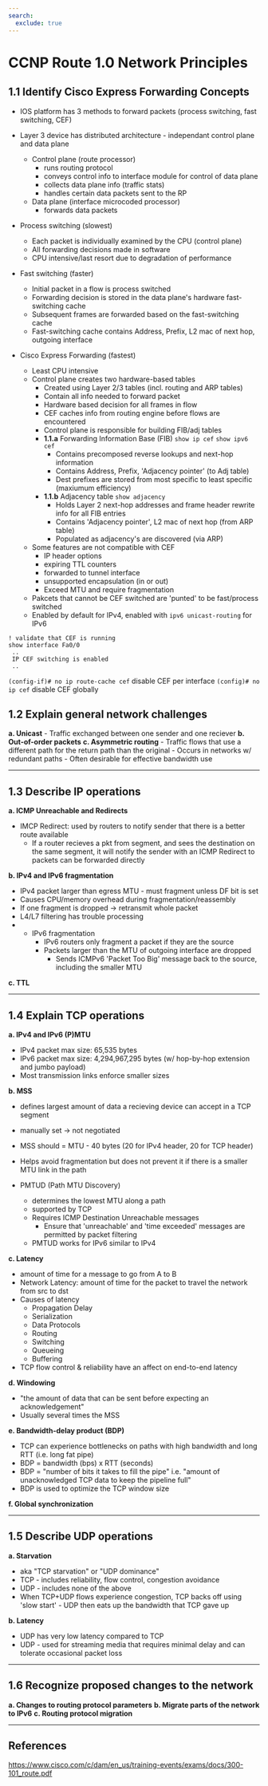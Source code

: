 ```yaml
---
search:
  exclude: true
---
```


# CCNP Route 1.0 Network Principles

## 1.1 Identify Cisco Express Forwarding Concepts
- IOS platform has 3 methods to forward packets (process switching, fast switching, CEF)
- Layer 3 device has distributed architecture - independant control plane and data plane
    - Control plane (route processor)
        - runs routing protocol
        - conveys control info to interface module for control of data plane
        - collects data plane info (traffic stats)
        - handles certain data packets sent to the RP
    - Data plane (interface microcoded processor)
        - forwards data packets

- Process switching (slowest)
    - Each packet is individually examined by the CPU (control plane)
    - All forwarding decisions made in software
    - CPU intensive/last resort due to degradation of performance
- Fast switching (faster)
    - Initial packet in a flow is process switched
    - Forwarding decision is stored in the data plane's hardware fast-switching cache
    - Subsequent frames are forwarded based on the fast-switching cache
    - Fast-switching cache contains Address, Prefix, L2 mac of next hop, outgoing interface
- Cisco Express Forwarding (fastest)
    - Least CPU intensive
    - Control plane creates two hardware-based tables
        - Created using Layer 2/3 tables (incl. routing and ARP tables)
        - Contain all info needed to forward packet
        - Hardware based decision for all frames in flow
        - CEF caches info from routing engine before flows are encountered
        - Control plane is responsible for building FIB/adj tables
        - **1.1.a** Forwarding Information Base (FIB) `show ip cef` `show ipv6 cef`
            - Contains precomposed reverse lookups and next-hop information
            - Contains Address, Prefix, 'Adjacency pointer' (to Adj table)
            - Dest prefixes are stored from most specific to least specific (maxiumum efficiency)
        - **1.1.b** Adjacency table `show adjacency`
            - Holds Layer 2 next-hop addresses and frame header rewrite info for all FIB entries
            - Contains 'Adjacency pointer', L2 mac of next hop (from ARP table)
            - Populated as adjacency's are discovered (via ARP)
    - Some features are not compatible with CEF
        - IP header options
        - expiring TTL counters
        - forwarded to tunnel interface
        - unsupported encapsulation (in or out)
        - Exceed MTU and require fragmentation
    - Pakcets that cannot be CEF switched are 'punted' to be fast/process switched
    - Enabled by default for IPv4, enabled with `ipv6 unicast-routing` for IPv6

```
! validate that CEF is running
show interface Fa0/0
 ..
 IP CEF switching is enabled
 ..
```
`(config-if)# no ip route-cache cef` disable CEF per interface
`(config)# no ip cef` disable CEF globally

## 1.2 Explain general network challenges
**a. Unicast**
    - Traffic exchanged between one sender and one reciever
**b. Out-of-order packets**
**c. Asymmetric routing**
    - Traffic flows that use a different path for the return path than the original
    - Occurs in networks w/ redundant paths
    - Often desirable for effective bandwidth use

<hr>

## 1.3 Describe IP operations
**a. ICMP Unreachable and Redirects**
- IMCP Redirect: used by routers to notify sender that there is a better route available
    - If a router recieves a pkt from segment, and sees the destination on the same segment, it will notify the sender with an ICMP Redirect to packets can be forwarded directly

**b. IPv4 and IPv6 fragmentation**
- IPv4 packet larger than egress MTU - must fragment unless DF bit is set
- Causes CPU/memory overhead during fragmentation/reassembly
- If one fragment is dropped -> retransmit whole packet
- L4/L7 filtering has trouble processing
- - IPv6 fragmentation
    - IPv6 routers only fragment a packet if they are the source
    - Packets larger than the MTU of outgoing interface are dropped
        - Sends ICMPv6 'Packet Too Big' message back to the source, including the smaller MTU
    
**c. TTL**

<hr>

## 1.4 Explain TCP operations
**a. IPv4 and IPv6 (P)MTU**
- IPv4 packet max size: 65,535 bytes
- IPv6 packet max size: 4,294,967,295 bytes (w/ hop-by-hop extension and jumbo payload)
- Most transmission links enforce smaller sizes
    
**b. MSS**
- defines largest amount of data a recieving device can accept in a TCP segment
- manually set -> not negotiated
- MSS should = MTU - 40 bytes (20 for IPv4 header, 20 for TCP header)
- Helps avoid fragmentation but does not prevent it if there is a smaller MTU link in the path

- PMTUD (Path MTU Discovery)
    - determines the lowest MTU along a path
    - supported by TCP
    - Requires ICMP Destination Unreachable messages
        - Ensure that 'unreachable' and 'time exceeded' messages are permitted by packet filtering
    - PMTUD works for IPv6 similar to IPv4

**c. Latency**
- amount of time for a message to go from A to B
- Network Latency: amount of time for the packet to travel the network from src to dst
- Causes of latency
    - Propagation Delay
    - Serialization
    - Data Protocols
    - Routing
    - Switching
    - Queueing
    - Buffering
- TCP flow control & reliability have an affect on end-to-end latency

**d. Windowing**
- "the amount of data that can be sent before expecting an acknowledgement"
- Usually several times the MSS

**e. Bandwidth-delay product (BDP)**
- TCP can experience bottlenecks on paths with high bandwidth and long RTT (i.e. long fat pipe)
- BDP = bandwidth (bps) x RTT (seconds)
- BDP = "number of bits it takes to fill the pipe" i.e. "amount of unacknowledged TCP data to keep the pipeline full"
- BDP is used to optimize the TCP window size

**f. Global synchronization**

<hr>

## 1.5 Describe UDP operations
**a. Starvation**
- aka "TCP starvation" or "UDP dominance"
- TCP - includes reliability, flow control, congestion avoidance
- UDP - includes none of the above
- When TCP+UDP flows experience congestion, TCP backs off using 'slow start' - UDP then eats up the bandwidth that TCP gave up

**b. Latency**
- UDP has very low latency compared to TCP
- UDP - used for streaming media that requires minimal delay and can tolerate occasional packet loss

<hr>

## 1.6 Recognize proposed changes to the network
**a. Changes to routing protocol parameters**
**b. Migrate parts of the network to IPv6**
**c. Routing protocol migration**

---
## References
https://www.cisco.com/c/dam/en_us/training-events/exams/docs/300-101_route.pdf